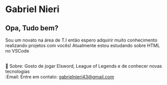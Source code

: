 # Gabriel Nieri

## Opa, Tudo bem?
Sou um novato na área de T.I então espero adquirir muito conhecimento realizando projetos com vocês!
Atualmente estou estudando sobre HTML no VSCode

<br/>  💬 Sobre: Gosto de jogar Elsword, League of Legends e de conhecer novas tecnologias
<br/> :Email: Entre em contato: gabrielnieri43@gmail.com
